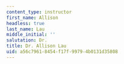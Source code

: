```yaml
---
content_type: instructor
first_name: Allison
headless: true
last_name: Lau
middle_initial: ''
salutation: Dr.
title: Dr. Allison Lau
uid: a56c7961-8454-f17f-9979-4b0131d35808
---
```


